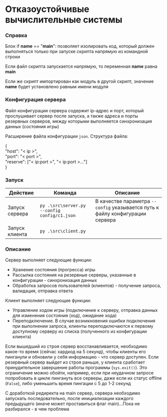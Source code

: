 # Отказоустойчивые вычислительные системы

### Справка
Блок if __name__ == "__main__": позволяет изолировать код, который должен выполняться только при запуске скрипта напрямую из командной строки

Если файл скрипта запускается напрямую, то переменная __name__ равна __main__

Если же скрипт импортирован как модуль в другой скрипт, значение __name__ будет установлено равным имени модуля

### Конфигурация сервера
Файл конфигурации сервера содержит ip-адрес и порт, который прослушивает сервер после запуска, а также адреса и  порты резервных серверов, между которыми выполняется синхронизация данных (состояния игры)

Расширение файла конфигурации `json`. Структура файла:

{\
  "host": "< ip >",\
  "port": "< port >",\
  "reserve": ["< ip:port >", "< ip:port >..."]\
}

### Запуск

| Действие       | Команда                                       | Описание                                                                      |
|----------------|-----------------------------------------------|-------------------------------------------------------------------------------|
| Запуск сервера | `py .\src\server.py --config config/c1.json` | В качестве параметра `--config` указывается путь к файлу конфигурации сервера |
| Запуск клиента | `py .\src\client.py`                                              |                                                                               |

### Описание

Сервер выполняет следующие функции:

- Хранение состояния (прогресса) игры
- Рассылка состояния на резервные серверы, указанные в конфигурации - синхронизация данных
- Обработка запросов пользователей (клиентов) - получение запроса, валидация, отправка ответа

Клиент выполняет следующие функции:

- Управление ходом игры (подключение к серверу, отправка данных для изменения состояния (ход), ожидание хода)
- Переподключение. В случае возникновения ошибки подключения при выполнении запроса, клиенты переподключаются к первому доступному серверу из списка (полученного из конфигурации клиента)

Если вышедший из строя сервер восстанавливается, необходимо какое-то время (сейчас хардкод на 5 секунд), чтобы клиенты его пинганули и обновили у себя информацию - что сервер доступен. Если резервный сервер выйдет из строя раньше, у клиента сработает принудительное завершение работы программы (`sys.exit()`). Это ограничение можно обойти, например, если при неудачном запросе попробовать в цикле пингануть все серверы, даже если их статус offline (`False`), либо уменьшить время пингации с 5 до 1-2 секунд

С доработкой редиректа на main сервер, сервера необходимо запускать последовательно, после инициализации каждого предыдущего (иначе может проставиться флаг main)...Пока не разбирался - в чем проблема
